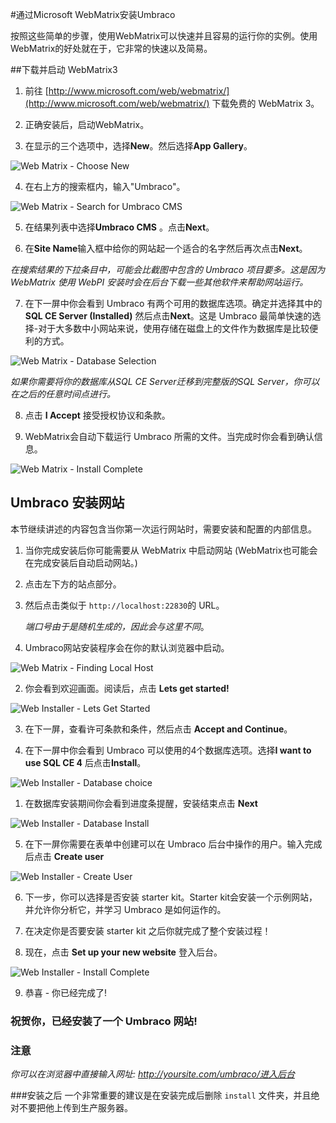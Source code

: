 #通过Microsoft WebMatrix安装Umbraco 

按照这些简单的步骤，使用WebMatrix可以快速并且容易的运行你的实例。使用WebMatrix的好处就在于，它非常的快速以及简易。

##下载并启动 WebMatrix3

1. 前往 [http://www.microsoft.com/web/webmatrix/](http://www.microsoft.com/web/webmatrix/) 下载免费的 WebMatrix 3。

2. 正确安装后，启动WebMatrix。

3. 在显示的三个选项中，选择**New**。然后选择**App Gallery**。

  ![Web Matrix - Choose New](images/WebMatrix/webmatrix3-start.PNG)

4. 在右上方的搜索框内，输入"Umbraco"。

  ![Web Matrix - Search for Umbraco CMS](images/WebMatrix/webmatrix-search.png)

5. 在结果列表中选择**Umbraco CMS** 。点击**Next**。

6. 在**Site Name**输入框中给你的网站起一个适合的名字然后再次点击**Next**。

  *在搜索结果的下拉条目中，可能会比截图中包含的 Umbraco 项目要多。这是因为 WebMatrix 使用 WebPI 安装时会在后台下载一些其他软件来帮助网站运行。*

7. 在下一屏中你会看到 Umbraco 有两个可用的数据库选项。确定并选择其中的 **SQL CE Server (Installed)** 然后点击**Next**。这是 Umbraco 最简单快速的选择-对于大多数中小网站来说，使用存储在磁盘上的文件作为数据库是比较便利的方式。

  ![Web Matrix - Database Selection](images/WebMatrix/webmatrix3-database.png)

  *如果你需要将你的数据库从SQL CE Server迁移到完整版的SQL Server，你可以在之后的任意时间点进行。*

8. 点击 **I Accept** 接受授权协议和条款。

9. WebMatrix会自动下载运行 Umbraco 所需的文件。当完成时你会看到确认信息。

  ![Web Matrix - Install Complete](images/WebMatrix/webmatrix3-install-complete.png)

## Umbraco 安装网站
本节继续讲述的内容包含当你第一次运行网站时，需要安装和配置的内部信息。	
1. 当你完成安装后你可能需要从 WebMatrix 中启动网站 (WebMatrix也可能会在完成安装后自动启动网站。)
  1. 点击左下方的站点部分。

  2. 然后点击类似于 `http://localhost:22830`的 URL。

     *端口号由于是随机生成的，因此会与这里不同*。

  3. Umbraco网站安装程序会在你的默认浏览器中启动。

  ![Web Matrix - Finding Local Host](images/WebMatrix/webmatrix3-localhost.png)

2. 你会看到欢迎画面。阅读后，点击 **Lets get started!**

  ![Web Installer - Lets Get Started](images/WebMatrix/web-start.png)

3. 在下一屏，查看许可条款和条件，然后点击 **Accept and Continue**。

4. 在下一屏中你会看到 Umbraco 可以使用的4个数据库选项。选择**I want to use SQL CE 4** 后点击**Install**。

  ![Web Installer - Database choice](images/WebMatrix/web-db-CE.png)

  1. 在数据库安装期间你会看到进度条提醒，安装结束点击 **Next**

  ![Web Installer - Database Install](images/WebMatrix/web-db-install.png)

5. 在下一屏你需要在表单中创建可以在 Umbraco 后台中操作的用户。输入完成后点击 **Create user**

  ![Web Installer - Create User](images/WebMatrix/web-user.png)

6.  下一步，你可以选择是否安装 starter kit。Starter kit会安装一个示例网站，并允许你分析它，并学习 Umbraco 是如何运作的。

7. 在决定你是否要安装 starter kit 之后你就完成了整个安装过程！

8. 现在，点击 **Set up your new website** 登入后台。

  ![Web Installer - Install Complete](images/WebMatrix/web-finish.png)

9. 恭喜 - 你已经完成了!

### 祝贺你，已经安装了一个 Umbraco 网站!

### 注意
*你可以在浏览器中直接输入网址: http://yoursite.com/umbraco/进入后台*

###安装之后
一个非常重要的建议是在安装完成后删除 `install` 文件夹，并且绝对不要把他上传到生产服务器。